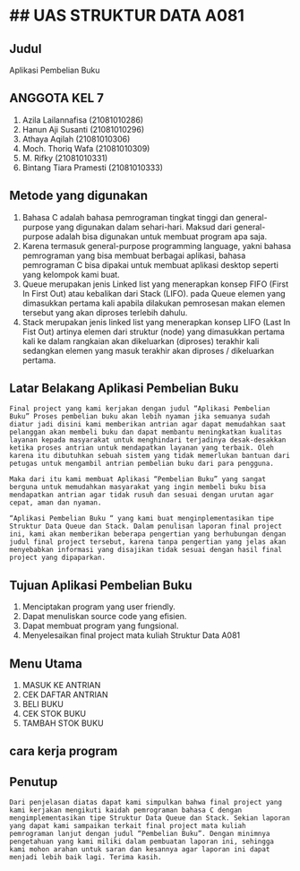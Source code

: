 # ## UAS STRUKTUR DATA A081

## Judul

Aplikasi Pembelian Buku

## ANGGOTA KEL 7
1. Azila Lailannafisa           (21081010286)
2. Hanun Aji Susanti            (21081010296)
3. Athaya Aqilah                (21081010306)
4. Moch. Thoriq Wafa            (21081010309)
5. M. Rifky                     (21081010331)
6. Bintang Tiara Pramesti       (21081010333)


## Metode yang digunakan
1. Bahasa C adalah bahasa pemrograman tingkat tinggi dan general-purpose yang digunakan dalam sehari-hari. Maksud dari general-purpose adalah bisa digunakan untuk        membuat program apa saja.
2. Karena termasuk general-purpose programming language, yakni bahasa pemrograman yang bisa membuat berbagai aplikasi, bahasa pemrograman C bisa dipakai untuk membuat    aplikasi desktop seperti yang kelompok kami buat.
3. Queue merupakan jenis Linked list yang menerapkan konsep FIFO (First In First Out) atau kebalikan dari Stack (LIFO). pada Queue elemen yang dimasukkan pertama kali 
   apabila dilakukan pemrosesan makan elemen tersebut yang akan diproses terlebih dahulu.
4. Stack merupakan jenis linked list yang menerapkan konsep LIFO (Last In Fist Out) artinya elemen dari struktur (node) yang dimasukkan pertama kali ke dalam rangkaian    akan dikeluarkan (diproses) terakhir kali sedangkan elemen yang masuk terakhir akan diproses / dikeluarkan pertama.


## Latar Belakang Aplikasi Pembelian Buku
    Final project yang kami kerjakan dengan judul “Aplikasi Pembelian Buku” Proses pembelian buku akan lebih nyaman jika semuanya sudah diatur jadi disini kami memberikan antrian agar dapat memudahkan saat pelanggan akan membeli buku dan dapat membantu meningkatkan kualitas layanan kepada masyarakat untuk menghindari terjadinya desak-desakkan ketika proses antrian untuk mendapatkan layanan yang terbaik. Oleh karena itu dibutuhkan sebuah sistem yang tidak memerlukan bantuan dari petugas untuk mengambil antrian pembelian buku dari para pengguna.
    
    Maka dari itu kami membuat Aplikasi “Pembelian Buku” yang sangat berguna untuk memudahkan masyarakat yang ingin membeli buku bisa mendapatkan antrian agar tidak rusuh dan sesuai dengan urutan agar cepat, aman dan nyaman.
 
    “Aplikasi Pembelian Buku “ yang kami buat menginplementasikan tipe Struktur Data Queue dan Stack. Dalam penulisan laporan final project ini, kami akan memberikan beberapa pengertian yang berhubungan dengan judul final project tersebut, karena tanpa pengertian yang jelas akan menyebabkan informasi yang disajikan tidak sesuai dengan hasil final project yang dipaparkan.


## Tujuan Aplikasi Pembelian Buku
1. Menciptakan program yang user friendly.
2. Dapat menuliskan source code yang efisien.
3. Dapat membuat program yang fungsional.
4. Menyelesaikan final project mata kuliah Struktur Data A081

## Menu Utama
1. MASUK KE ANTRIAN 
2. CEK DAFTAR ANTRIAN
3. BELI BUKU
4. CEK STOK BUKU
5. TAMBAH STOK BUKU  

## cara kerja program





## Penutup
    Dari penjelasan diatas dapat kami simpulkan bahwa final project yang kami kerjakan mengikuti kaidah pemrograman bahasa C dengan mengimplementasikan tipe Struktur Data Queue dan Stack. Sekian laporan yang dapat kami sampaikan terkait final project mata kuliah pemrograman lanjut dengan judul “Pembelian Buku”. Dengan minimnya pengetahuan yang kami miliki dalam pembuatan laporan ini, sehingga kami mohon arahan untuk saran dan kesannya agar laporan ini dapat menjadi lebih baik lagi. Terima kasih. 
